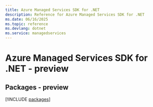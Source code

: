 ```yaml
---
title: Azure Managed Services SDK for .NET
description: Reference for Azure Managed Services SDK for .NET
ms.date: 06/16/2025
ms.topic: reference
ms.devlang: dotnet
ms.service: managedservices
---
```

# Azure Managed Services SDK for .NET - preview
## Packages - preview
[!INCLUDE [packages](managed-services-index.md)]